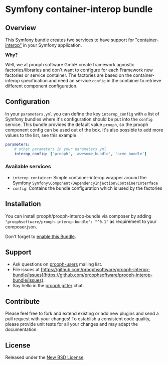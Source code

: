 # Symfony container-interop bundle

## Overview
This Symfony bundle creates two services to have support for 
["container-interop"](https://github.com/container-interop/container-interop) in your Symfony application.

**Why?**

Well, we at prooph software GmbH create framework agnostic factories/libraries and don't want to configure for each
Framework new factories or service container. The factories are based on the container-interop specification and need
an service `config` in the container to retrieve different component configuration.

## Configuration
In your `parameters.yml` you can define the key `interop_config` with a list of Symfony bundles where it's configuration
should be put into the `config` service. This bundle provides the default value `prooph`, so the prooph component config
can be used out of the box. It's also possible to add more values to the list, see this example

```yml
parameters:
    # other parameters in your parameters.yml
    interop_config: ['prooph', 'awesome_bundle', 'acme_bundle']
```

### Available services

* `interop_container`: Simple container-interop wrapper around the Symfony `Symfony\Component\DependencyInjection\ContainerInterface`
* `config`: Contains the bundle configuration which is used by the factories

## Installation

You can install prooph/prooph-interop-bundle via composer by adding `"proophsoftware/prooph-interop-bundle": "^0.1"` as requirement to your composer.json.

Don't forget to [enable this Bundle](http://symfony.com/doc/current/cookbook/bundles/installation.html#b-enable-the-bundle "Enable bundle").

## Support

- Ask questions on [prooph-users](https://groups.google.com/forum/?hl=de#!forum/prooph) mailing list.
- File issues at [https://github.com/proophsoftware/prooph-interop-bundle/issues](https://github.com/proophsoftware/prooph-interop-bundle/issues).
- Say hello in the [prooph gitter](https://gitter.im/prooph/improoph) chat.

## Contribute

Please feel free to fork and extend existing or add new plugins and send a pull request with your changes!
To establish a consistent code quality, please provide unit tests for all your changes and may adapt the documentation.

## License

Released under the [New BSD License](LICENSE).

